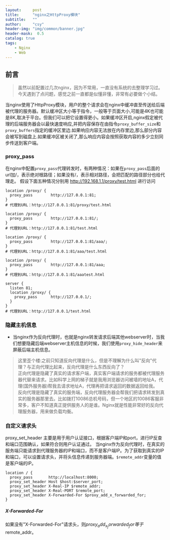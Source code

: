 ```yaml
---
layout:     post
title:      "nginx之HttpProxy模块"
subtitle:   ""
author:     "csy"
header-img: "img/common/banner.jpg"
header-mask:  0.5
catalog: true
tags:
    - Nginx
    - Web
---
```


## 前言
> 虽然以前配置过几次nginx，因为不常用，一直没有系统的去整理学习过。今天遇到了点问题，感觉之前一直都是似懂非懂，非常有必要做个小结。

当nginx使用了HttpProxy模块，用户的整个请求会在nginx中缓冲直至传送给后端被代理的服务器。默认缓冲区大小等于指令，一般等于页面大小,可能是4K也可能是8K,取决于平台。但我们可以把它设置得更小。如果缓冲区开启,nginx假定被代理的后端服务器会以最快速度响应,并把内容保存在由指令```proxy_buffer_size```和```proxy_buffers```指定的缓冲区里边.如果响应内容无法放在内存里边,那么部分内容会被写到磁盘上.如果缓冲区被关闭了,那么响应内容会按照获取内容的多少立刻同步传送到客户端。

### proxy_pass
在nginx中配置```proxy_pass```代理转发时，有两种情况：如果在```proxy_pass```后面的url加/，表示绝对根路径；如果没有/，表示相对路径，会把匹配的路径部分也给代理走。
假设下面五种情况分别用 http://192.168.1.1/proxy/test.html 进行访问

```nginx
location /proxy/ {
  proxy_pass        http://127.0.0.1:81;
}
# 代理到URL：http://127.0.0.1:81/proxy/test.html
```

```nginx
location /proxy/ {
  proxy_pass        http://127.0.0.1:81/;
}
# 代理到URL：http://127.0.0.1:81/test.html
```

```nginx
location /proxy/ {
  proxy_pass        http://127.0.0.1:81/aaa/;
}
# 代理到URL：http://127.0.0.1:81/aaa/test.html
```

```nginx
location /proxy/ {
  proxy_pass        http://127.0.0.1:81/aaa;
}
# 代理到URL：http://127.0.0.1:81/aaatest.html
```

```nginx
server {
  listen 81;
  location /proxy/ {
    proxy_pass      http://127.0.0.1/;
  }
}
# 代理到URL：http://127.0.0.1/test.html
```

### 隐藏主机信息
- 当nginx作为反向代理时，也就是nginx转发请求后端其他webserver时，当我们想要隐藏后端webserver主机信息的时候，我们使用```proxy_hide_header```来屏蔽后端主机信息。

> 这里歪个楼:之前只知道反向代理是什么，但是不理解为什么叫"反向"代理？与正向代理比起来，反向代理是什么东西反向了？  
正向代理是隐藏了真实的请求客户端，真实客户端请求的服务都被代理服务器代替来请求。比如科学上网的梯子就是我用浏览器访问被墙的地址A，代理(国外服务器)帮我去请求地址A，代理再把请求返回的数据返回给我。  
反向代理是隐藏了真实的服务端，反向代理服务器会帮我们把请求转发到真实的服务器那里去。比如拨打10086总机号码，但一个地区的10086客服非常多，客户不知道真正提供服务人的是谁。Nginx就是性能非常好的反向代理服务器，用来做负载均衡。


### 自定义请求头

proxy_set_header 主要是用于用户认证接口，根据客户端IP和port，进行IP反查和端口范围确认，如果符合则用户认证通过。
当nginx作为反向代理时，在真实的服务端只能请求到代理服务器的IP和端口，而不是客户端IP。为了获取到真实的IP和端口，可以设置请求头，并将头信息传递到服务器端。```$remote_addr```变量的值是客户端的IP。


```nginx
location / {
  proxy_pass       http://localhost:8000;
  proxy_set_header Host $host:$server_port;
  proxy_set_header X-Real-IP $remote_addr;
  proxy_set_header X-Real-PORT $remote_port;
  proxy_set_header X-Forwarded-For $proxy_add_x_forwarded_for;
}
```

##### X-Forwarded-For
如果没有"X-Forwarded-For"请求头，则$proxy_add_x_forwarded_for等于$remote_addr。
